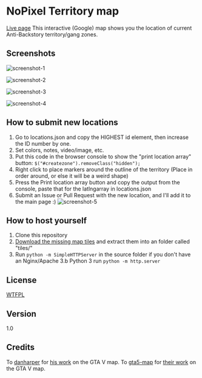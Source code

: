 NoPixel Territory map
====
[Live page](https://rockysouthpaw.github.io/ab-gangmap1/)
This interactive (Google) map shows you the location of current Anti-Backstory territory/gang zones.

## Screenshots

![screenshot-1](https://i.imgur.com/VavAdiG.jpg)

![screenshot-2](https://i.imgur.com/978UDPW.jpg)

![screenshot-3](https://i.imgur.com/ijtZIHO.jpg)

![screenshot-4](https://i.imgur.com/VMuDSrK.png)

## How to submit new locations
1. Go to locations.json and copy the HIGHEST id element, then increase the ID number by one.
2. Set colors, notes, video/image, etc.
3. Put this code in the browser console to show the "print location array" button: `$("#createzone").removeClass("hidden");`
4. Right click to place markers around the outline of the territory (Place in order around, or else it will be a weird shape)
5. Press the Print location array button and copy the output from the console, paste that for the latlngarray in locations.json
6. Submit an Issue or Pull Request with the new location, and I'll add it to the main page :)
![screenshot-5](https://i.imgur.com/40cSiK4.png)

## How to host yourself

1. Clone this repository
2. [Download the missing map tiles](https://mega.co.nz/#!HR1xgIQQ!I2cq1hDeWfm6A3BleDfOlTz747EpCUlX15tCt1h2IN8) and extract them into an folder called "tiles/"
3. Run `python -m SimpleHTTPServer` in the source folder if you don't have an Nginx/Apache
3.b Python 3 run `python -m http.server`

## License

[WTFPL](LICENSE)

## Version

1.0

## Credits

To [danharper](https://github.com/danharper/) for [his work](https://github.com/danharper/GTAV) on the GTA V map.
To [gta5-map](https://github.com/gta5-map) for [their work](https://github.com/gta5-map/gta5-map.github.io) on the GTA V map.
